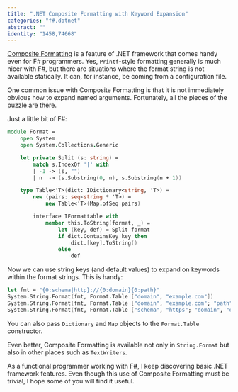 ```yaml
---
title: ".NET Composite Formatting with Keyword Expansion"
categories: "f#,dotnet"
abstract: ""
identity: "1458,74668"
---
```

[Composite Formatting](https://msdn.microsoft.com/en-us/library/txafckwd%28VS.95%29.aspx) is a feature of .NET framework that comes handy even for F# programmers. Yes, `Printf`-style formatting generally is much nicer with F#, but there are situations where the format string is not available statically. It can, for instance, be coming from a configuration file.

One common issue with Composite Formatting is that it is not immediately obvious how to expand named arguments. Fortunately, all the pieces of the puzzle are there.

Just a little bit of F#:

```fsharp
module Format =
    open System
    open System.Collections.Generic

    let private Split (s: string) =
        match s.IndexOf '|' with
        | -1 -> (s, "")
        | n  -> (s.Substring(0, n), s.Substring(n + 1))

    type Table<'T>(dict: IDictionary<string, 'T>) =
        new (pairs: seq<string * 'T>) = 
            new Table<'T>(Map.ofSeq pairs)

        interface IFormattable with
            member this.ToString(format, _) =
                let (key, def) = Split format
                if dict.ContainsKey key then
                    dict.[key].ToString()
                else
                    def
```

Now we can use string keys (and default values) to expand on keywords within the format strings. This is handy:

```fsharp
let fmt = "{0:schema|http}://{0:domain}{0:path}"
System.String.Format(fmt, Format.Table ["domain", "example.com"])
System.String.Format(fmt, Format.Table ["domain", "example.com"; "path", "/products"])
System.String.Format(fmt, Format.Table ["schema", "https"; "domain", "example.com"])
```

You can also pass `Dictionary` and `Map` objects to the `Format.Table` constructor.

Even better, Composite Formatting is available not only in `String.Format` but also in other places such as `TextWriters`.

As a functional programmer working with F#, I keep discovering basic .NET framework features. Even though this use of Composite Formatting must be trivial, I hope some of you will find it useful.
